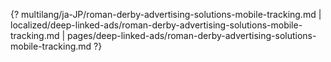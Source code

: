 {? multilang/ja-JP/roman-derby-advertising-solutions-mobile-tracking.md | localized/deep-linked-ads/roman-derby-advertising-solutions-mobile-tracking.md | pages/deep-linked-ads/roman-derby-advertising-solutions-mobile-tracking.md ?}
